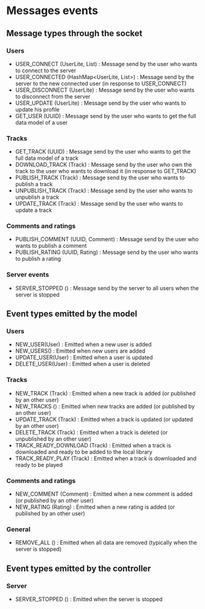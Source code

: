 # Messages events

## Message types through the socket

### Users

-   USER_CONNECT (UserLite, List<TrackLite>) : Message send by the user who wants to connect to the server
-   USER_CONNECTED (HashMap<UserLite, List<TrackLite>>) : Message send by the server to the new connected user (in response to USER_CONNECT)
-   USER_DISCONNECT (UserLite) : Message send by the user who wants to disconnect from the server
-   USER_UPDATE (UserLite) : Message send by the user who wants to update his profile
-   GET_USER (UUID) : Message send by the user who wants to get the full data model of a user

### Tracks

-   GET_TRACK (UUID) : Message send by the user who wants to get the full data model of a track
-   DOWNLOAD_TRACK (Track) : Message send by the user who own the track to the user who wants to download it (in response to GET_TRACK)
-   PUBLISH_TRACK (Track) : Message send by the user who wants to publish a track
-   UNPUBLISH_TRACK (Track) : Message send by the user who wants to unpublish a track
-   UPDATE_TRACK (Track) : Message send by the user who wants to update a track

### Comments and ratings

-   PUBLISH_COMMENT (UUID, Comment) : Message send by the user who wants to publish a comment
-   PUBLISH_RATING (UUID, Rating) : Message send by the user who wants to publish a rating

### Server events

-   SERVER_STOPPED () : Message send by the server to all users when the server is stopped

## Event types emitted by the model

### Users

-   NEW_USER(User) : Emitted when a new user is added
-   NEW_USERS() : Emitted when new users are added
-   UPDATE_USER(User) : Emitted when a user is updated
-   DELETE_USER(User) : Emitted when a user is deleted

### Tracks

-   NEW_TRACK (Track) : Emitted when a new track is added (or published by an other user)
-   NEW_TRACKS () : Emitted when new tracks are added (or published by an other user)
-   UPDATE_TRACK (Track) : Emitted when a track is updated (or updated by an other user)
-   DELETE_TRACK (Track) : Emitted when a track is deleted (or unpublished by an other user)
-   TRACK_READY_DOWNLOAD (Track) : Emitted when a track is downloaded and ready to be added to the local library
-   TRACK_READY_PLAY (Track) : Emitted when a track is downloaded and ready to be played

### Comments and ratings

-   NEW_COMMENT (Comment) : Emitted when a new comment is added (or published by an other user)
-   NEW_RATING (Rating) : Emitted when a new rating is added (or published by an other user)

### General

-   REMOVE_ALL () : Emitted when all data are removed (typically when the server is stopped)

## Event types emitted by the controller

### Server

-   SERVER_STOPPED () : Emitted when the server is stopped
